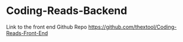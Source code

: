 # Coding-Reads-Backend

Link to the front end Github Repo https://github.com/thextool/Coding-Reads-Front-End